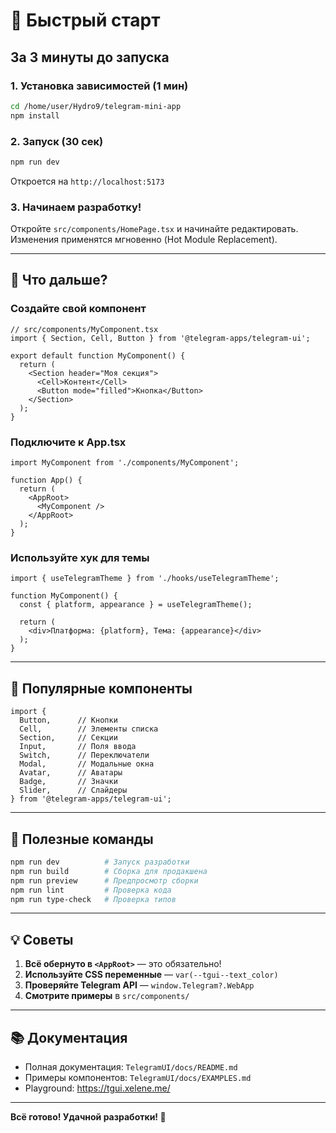 # 🚀 Быстрый старт

## За 3 минуты до запуска

### 1. Установка зависимостей (1 мин)

```bash
cd /home/user/Hydro9/telegram-mini-app
npm install
```

### 2. Запуск (30 сек)

```bash
npm run dev
```

Откроется на `http://localhost:5173`

### 3. Начинаем разработку!

Откройте `src/components/HomePage.tsx` и начинайте редактировать.
Изменения применятся мгновенно (Hot Module Replacement).

---

## 📝 Что дальше?

### Создайте свой компонент

```tsx
// src/components/MyComponent.tsx
import { Section, Cell, Button } from '@telegram-apps/telegram-ui';

export default function MyComponent() {
  return (
    <Section header="Моя секция">
      <Cell>Контент</Cell>
      <Button mode="filled">Кнопка</Button>
    </Section>
  );
}
```

### Подключите к App.tsx

```tsx
import MyComponent from './components/MyComponent';

function App() {
  return (
    <AppRoot>
      <MyComponent />
    </AppRoot>
  );
}
```

### Используйте хук для темы

```tsx
import { useTelegramTheme } from './hooks/useTelegramTheme';

function MyComponent() {
  const { platform, appearance } = useTelegramTheme();

  return (
    <div>Платформа: {platform}, Тема: {appearance}</div>
  );
}
```

---

## 🎨 Популярные компоненты

```tsx
import {
  Button,      // Кнопки
  Cell,        // Элементы списка
  Section,     // Секции
  Input,       // Поля ввода
  Switch,      // Переключатели
  Modal,       // Модальные окна
  Avatar,      // Аватары
  Badge,       // Значки
  Slider,      // Слайдеры
} from '@telegram-apps/telegram-ui';
```

---

## 🔧 Полезные команды

```bash
npm run dev          # Запуск разработки
npm run build        # Сборка для продакшена
npm run preview      # Предпросмотр сборки
npm run lint         # Проверка кода
npm run type-check   # Проверка типов
```

---

## 💡 Советы

1. **Всё обернуто в `<AppRoot>`** — это обязательно!
2. **Используйте CSS переменные** — `var(--tgui--text_color)`
3. **Проверяйте Telegram API** — `window.Telegram?.WebApp`
4. **Смотрите примеры** в `src/components/`

---

## 📚 Документация

- Полная документация: `TelegramUI/docs/README.md`
- Примеры компонентов: `TelegramUI/docs/EXAMPLES.md`
- Playground: https://tgui.xelene.me/

---

**Всё готово! Удачной разработки! 🎉**
